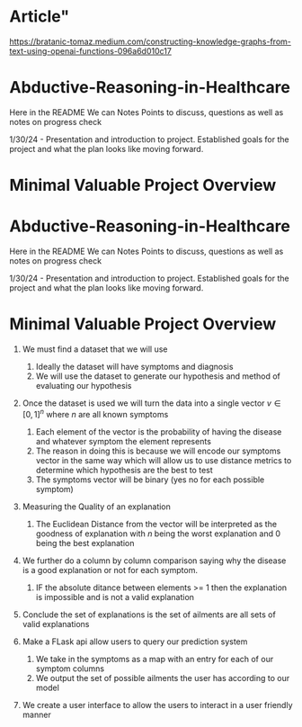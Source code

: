 # Article"
https://bratanic-tomaz.medium.com/constructing-knowledge-graphs-from-text-using-openai-functions-096a6d010c17
# Abductive-Reasoning-in-Healthcare
Here in the README We can Notes Points to discuss, questions as well as notes on progress check

1/30/24 - Presentation and introduction to project. Established goals for the project and what the plan looks like moving forward. 

# Minimal Valuable Project Overview
# Abductive-Reasoning-in-Healthcare
Here in the README We can Notes Points to discuss, questions as well as notes on progress check

1/30/24 - Presentation and introduction to project. Established goals for the project and what the plan looks like moving forward. 

# Minimal Valuable Project Overview
1. We must find a dataset that we will use
	1. Ideally the dataset will have symptoms and diagnosis 
	2. We will use the dataset to generate our hypothesis and method of evaluating our hypothesis 
2. Once the dataset is used we will turn the data into a single vector $v \in [0,1]^n$ where $n$ are all known symptoms 
	1. Each element of the vector is the probability of having the disease and whatever symptom the element represents 
	2. The reason in doing this is because we will encode our symptoms vector in the same way which will allow us to use distance metrics to determine which hypothesis are the best to test 
 	3. The symptoms vector will be binary (yes no for each possible symptom)  	
3. Measuring the Quality of an explanation
	1. The Euclidean Distance from the vector will be interpreted as the goodness of explanation with $n$ being the worst explanation and $0$ being the best explanation 	
4. We  further do a column by column comparison saying why the disease is a good explanation or not for each symptom.
	1. IF the absolute ditance between elements >= 1 then the explanation is impossible and is not a valid explanation  
5. Conclude the set of explanations is the set of ailments are all sets of valid explanations

6. Make a FLask api allow users to query our prediction system
	1. We take in the symptoms as a map with an entry for each of our symptom columns
 	2. We output the set of possible ailments the user has according to our model
7. We create a user interface to allow the users to interact in a user friendly manner 
